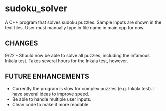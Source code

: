 # sudoku_solver
A C++ program that solves sudoku puzzles. Sample inputs are shown in the text files. User must manually type in file name in main.cpp for now.


CHANGES
---------------------------------------------------------------------------------------------------------------------------
9/22 - Should now be able to solve all puzzles, including the infamous Inkala test. Takes several hours for the Inkala test, however.


FUTURE ENHANCEMENTS
---------------------------------------------------------------------------------------------------------------------------
- Currently the program is slow for complex puzzles (e.g. Inkala test). I have several ideas to improve speed.
- Be able to handle multiple user inputs.
- Clean code to make it more readable.


